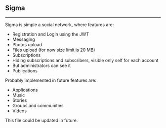 ## Sigma
---
Sigma is simple a social network, where
features are:
- Registration and Login using the JWT
- Messaging
- Photos upload
- Files upload (for now size limit is 20 MB)
- Subscriptions
- Hiding subscriptions and subscribers, visible only self for each account
- But administrators can see it
- Publications

Probably implemented in future features are:
- Applications
- Music
- Stories
- Groups and communities
- Videos

This file could be updated in future.